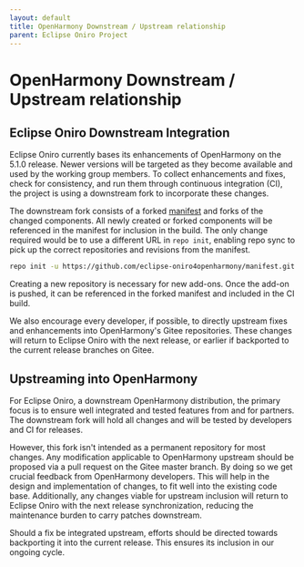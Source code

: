 ```yaml
---
layout: default
title: OpenHarmony Downstream / Upstream relationship
parent: Eclipse Oniro Project
---
```

# OpenHarmony Downstream / Upstream relationship

## Eclipse Oniro Downstream Integration

Eclipse Oniro currently bases its enhancements of OpenHarmony on the 5.1.0 release.
Newer versions will be targeted as they become available and used by the
working group members. To collect enhancements and fixes, check for consistency, and 
run them through continuous integration (CI), the project is using a downstream fork to 
incorporate these changes.

The downstream fork consists of a forked
[manifest](https://github.com/eclipse-oniro4openharmony/manifest) and forks of
the changed components. All newly created or forked components will be referenced 
in the manifest for inclusion in the build. The only change required would be to use a 
different URL in `repo init`, enabling repo sync to pick up the correct repositories 
and revisions from the manifest.

```bash
repo init -u https://github.com/eclipse-oniro4openharmony/manifest.git -b OpenHarmony-5.1.0-Release --no-repo-verify
```

Creating a new repository is necessary for new add-ons. Once the add-on is
pushed, it can be referenced in the forked manifest and included in the CI
build.

We also encourage every developer, if possible, to directly upstream fixes
and enhancements into OpenHarmony's Gitee repositories. These changes
will return to Eclipse Oniro with the next release, or earlier if backported
to the current release branches on Gitee.

## Upstreaming into OpenHarmony

For Eclipse Oniro, a downstream OpenHarmony distribution, the primary focus is to 
ensure  well integrated and tested features from and for partners. The
downstream fork will hold all changes and will be tested by developers and CI for
releases.

However, this fork isn't intended as a permanent repository for most changes. 
Any modification applicable to OpenHarmony upstream should be proposed 
via a pull request on the Gitee master branch. By doing so we get crucial
feedback from OpenHarmony developers. This will help in the design and
implementation of changes, to fit well into the existing code base. Additionally,
any changes viable for upstream inclusion will return to Eclipse Oniro with the next
release synchronization, reducing the maintenance burden to carry patches downstream.

Should a fix be integrated upstream, efforts should be directed towards backporting 
it into the current release. This ensures its inclusion in our ongoing cycle.
